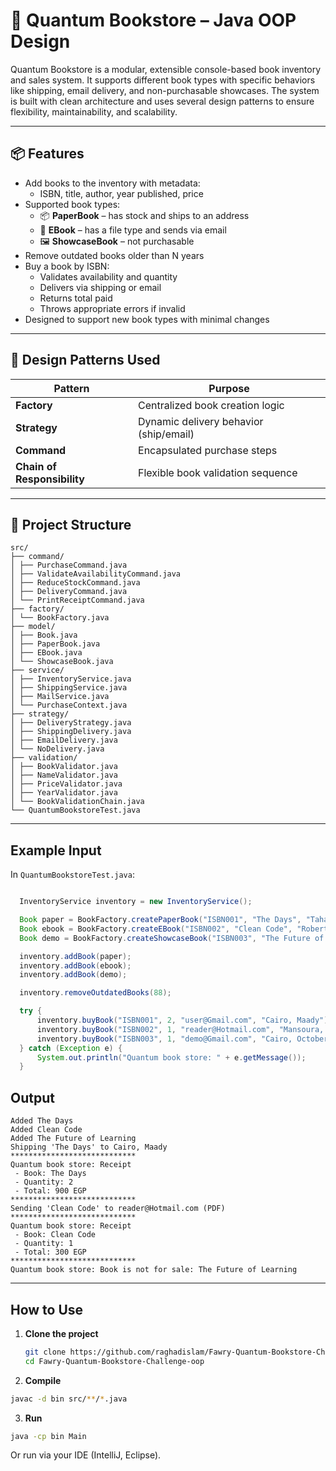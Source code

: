 #  📘 Quantum Bookstore – Java OOP Design

Quantum Bookstore is a modular, extensible console-based book inventory and sales system. It supports different book types with specific behaviors like shipping, email delivery, and non-purchasable showcases. The system is built with clean architecture and uses several design patterns to ensure flexibility, maintainability, and scalability.


---

## 📦 Features

- Add books to the inventory with metadata:
  - ISBN, title, author, year published, price
- Supported book types:
  - 📦 **PaperBook** – has stock and ships to an address
  - 📩 **EBook** – has a file type and sends via email
  - 🖼 **ShowcaseBook** – not purchasable
- Remove outdated books older than N years
- Buy a book by ISBN:
  - Validates availability and quantity
  - Delivers via shipping or email
  - Returns total paid
  - Throws appropriate errors if invalid
- Designed to support new book types with minimal changes


---

## 🎨 Design Patterns Used

| Pattern              | Purpose                                  |
|----------------------|------------------------------------------|
| **Factory**          | Centralized book creation logic          |
| **Strategy**         | Dynamic delivery behavior (ship/email)   |
| **Command**          | Encapsulated purchase steps              |
| **Chain of Responsibility** | Flexible book validation sequence     |


---

## 🧱 Project Structure

```
src/
├── command/
│ ├── PurchaseCommand.java
│ ├── ValidateAvailabilityCommand.java
│ ├── ReduceStockCommand.java
│ ├── DeliveryCommand.java
│ └── PrintReceiptCommand.java
├── factory/
│ └── BookFactory.java
├── model/
│ ├── Book.java
│ ├── PaperBook.java
│ ├── EBook.java
│ └── ShowcaseBook.java
├── service/
│ ├── InventoryService.java
│ ├── ShippingService.java
│ ├── MailService.java
│ └── PurchaseContext.java
├── strategy/
│ ├── DeliveryStrategy.java
│ ├── ShippingDelivery.java
│ ├── EmailDelivery.java
│ └── NoDelivery.java
├── validation/ 
│ ├── BookValidator.java
│ ├── NameValidator.java
│ ├── PriceValidator.java
│ ├── YearValidator.java
│ └── BookValidationChain.java
└── QuantumBookstoreTest.java
```


---

## Example Input

In `QuantumBookstoreTest.java`:

```java

  InventoryService inventory = new InventoryService();

  Book paper = BookFactory.createPaperBook("ISBN001", "The Days", "Taha Hussein", 1938, 450, 5);
  Book ebook = BookFactory.createEBook("ISBN002", "Clean Code", "Robert C. Martin", 2008, 300, "PDF");
  Book demo = BookFactory.createShowcaseBook("ISBN003", "The Future of Learning", "Raghad Islam", 2025);

  inventory.addBook(paper);
  inventory.addBook(ebook);
  inventory.addBook(demo);

  inventory.removeOutdatedBooks(88);

  try {
      inventory.buyBook("ISBN001", 2, "user@Gmail.com", "Cairo, Maady");
      inventory.buyBook("ISBN002", 1, "reader@Hotmail.com", "Mansoura, Gehan Street");
      inventory.buyBook("ISBN003", 1, "demo@Gmail.com", "Cairo, October");
  } catch (Exception e) {
      System.out.println("Quantum book store: " + e.getMessage());
  }

```
## Output

```
Added The Days
Added Clean Code
Added The Future of Learning
Shipping 'The Days' to Cairo, Maady
****************************
Quantum book store: Receipt
 - Book: The Days
 - Quantity: 2
 - Total: 900 EGP
****************************
Sending 'Clean Code' to reader@Hotmail.com (PDF)
****************************
Quantum book store: Receipt
 - Book: Clean Code
 - Quantity: 1
 - Total: 300 EGP
****************************
Quantum book store: Book is not for sale: The Future of Learning
```

---

## How to Use

1. **Clone the project**
   ```bash
   git clone https://github.com/raghadislam/Fawry-Quantum-Bookstore-Challenge.git
   cd Fawry-Quantum-Bookstore-Challenge-oop
   ```
2. **Compile**
```bash
javac -d bin src/**/*.java
```

3. **Run**
```bash
java -cp bin Main
```
Or run via your IDE (IntelliJ, Eclipse).



